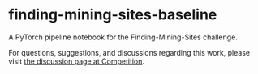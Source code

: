 # finding-mining-sites-baseline
A PyTorch pipeline notebook for the Finding-Mining-Sites challenge.

For questions, suggestions, and discussions regarding this work, please visit [the discussion page at Competition](https://solafune.com/ja/competitions/58406cd6-c3bb-4f7a-85c7-c5a1ad67ca03?menu=discussion&tab=&topicId=8a45bddc-b118-475e-b4f2-342a49ca80a2). 

